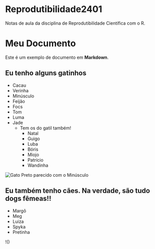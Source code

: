 # Reprodutibilidade2401
Notas de aula da disciplina de Reprodutibilidade Científica com o R.

# Meu Documento
Este é um exemplo de documento em **Markdown**.

## Eu tenho alguns gatinhos

- Cacau
- Verinha
- Minúsculo
- Feijão
- Focs
- Tom
- Luma
- Jade
  - Tem os do gatil também!
    - Natal
    - Guigo
    - Luba
    - Bóris
    - Miojo
    - Patrício
    - Wandinha

![Gato Preto parecido com o Minúsculo](https://th.bing.com/th/id/OIP.mzpyO_aDgMaghkm9h0cF9wHaE8?rs=1&pid=ImgDetMain)

## Eu também tenho cães. Na verdade, são tudo dogs fêmeas!!

- Margô
- Meg
- Luiza
- Spyka
- Pretinha

!()